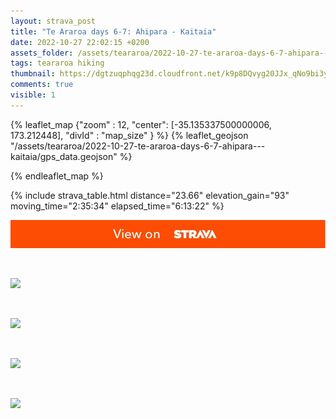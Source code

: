 ```yaml
---
layout: strava_post
title: "Te Araroa days 6-7: Ahipara - Kaitaia"
date: 2022-10-27 22:02:15 +0200
assets_folder: /assets/teararoa/2022-10-27-te-araroa-days-6-7-ahipara---kaitaia
tags: teararoa hiking
thumbnail: https://dgtzuqphqg23d.cloudfront.net/k9p8DQvyg20JJx_qNo9bi3y4F4GhJDs90rxvP5zowFU-1024x768.jpg
comments: true
visible: 1
---
```



{% leaflet_map {"zoom" : 12,
                  "center": [-35.135337500000006, 173.212448],
                 "divId" : "map_size" } %}
    {% leaflet_geojson "/assets/teararoa/2022-10-27-te-araroa-days-6-7-ahipara---kaitaia/gps_data.geojson" %}

{% endleaflet_map %}





{% include strava_table.html distance="23.66" elevation_gain="93" moving_time="2:35:34" elapsed_time="6:13:22" %}

[![](/assets/strava.jpg)](https://www.strava.com/activities/8030323887)


<br />

![](https://dgtzuqphqg23d.cloudfront.net/k9p8DQvyg20JJx_qNo9bi3y4F4GhJDs90rxvP5zowFU-1024x768.jpg)


<br />

![](https://dgtzuqphqg23d.cloudfront.net/7Ak9kfCxu-UvaS0eRz55xfzOtD47Q4LvzvRcHjVvXgg-768x1024.jpg)


<br />

![](https://dgtzuqphqg23d.cloudfront.net/z0Q10lro_vnhIRj6VT2zozk5ax7o1gY0HUwtFYkKDAQ-768x1024.jpg)


<br />

![](https://dgtzuqphqg23d.cloudfront.net/03wfYiA2b9xhHX3YnLb0Sl0gAR5eu07DKPwVDpCJU5g-768x1024.jpg)

